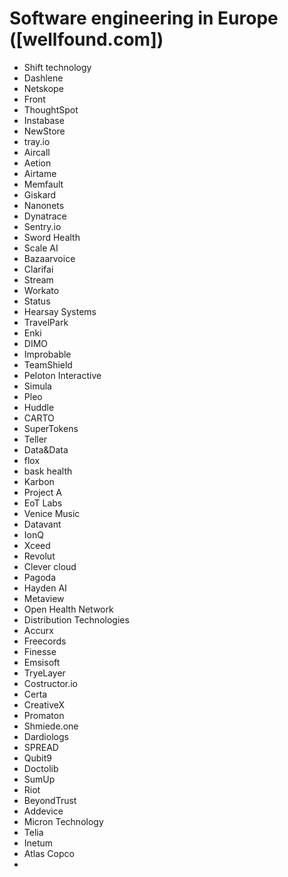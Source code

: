 # Software engineering in Europe ([wellfound.com])
* Shift technology
* Dashlene
* Netskope
* Front
* ThoughtSpot
* Instabase
* NewStore
* tray.io
* Aircall
* Aetion
* Airtame
* Memfault
* Giskard
* Nanonets
* Dynatrace
* Sentry.io
* Sword Health
* Scale AI
* Bazaarvoice
* Clarifai
* Stream
* Workato
* Status
* Hearsay Systems
* TravelPark
* Enki
* DIMO
* Improbable
* TeamShield
* Peloton Interactive
* Simula
* Pleo
* Huddle
* CARTO
* SuperTokens
* Teller
* Data&Data
* flox
* bask health
* Karbon
* Project A
* EoT Labs
* Venice Music
* Datavant
* IonQ
* Xceed
* Revolut
* Clever cloud
* Pagoda
* Hayden AI
* Metaview
* Open Health Network
* Distribution Technologies
* Accurx
* Freecords
* Finesse
* Emsisoft
* TryeLayer
* Costructor.io
* Certa
* CreativeX
* Promaton
* Shmiede.one
* Dardiologs
* SPREAD
* Qubit9
* Doctolib
* SumUp
* Riot
* BeyondTrust
* Addevice
* Micron Technology
* Telia
* Inetum
* Atlas Copco
* 
